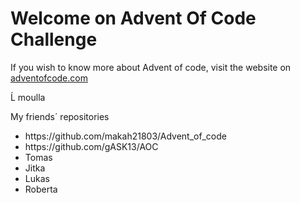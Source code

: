 <H1>Welcome on Advent Of Code Challenge</H1>

<p>If you wish to know more 
about Advent of code, visit the website on 
<a href="http://adventofcode.com/">adventofcode.com</a></p>
<p>Ĺ moulla</p></p>

<p>My friends´ repositories</p> 
<ul>
<li>https://github.com/makah21803/Advent_of_code</li>
<li>https://github.com/gASK13/AOC</li>
<li>Tomas</li>
<li>Jitka</li>
<li>Lukas</li>
<li>Roberta</li>
<ul>